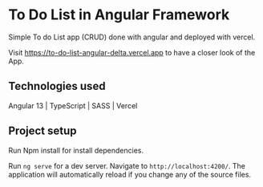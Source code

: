 # To Do List in Angular Framework

Simple To do List app (CRUD) done with angular and deployed with vercel.

Visit https://to-do-list-angular-delta.vercel.app to have a closer look of the App.

## Technologies used

Angular 13 | TypeScript | SASS | Vercel 

## Project setup

Run Npm install for install dependencies.

Run `ng serve` for a dev server. Navigate to `http://localhost:4200/`. The application will automatically reload if you change any of the source files.

